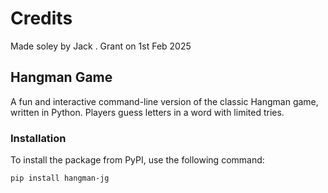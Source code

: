 # Credits

Made soley by Jack . Grant on 1st Feb 2025

## Hangman Game

A fun and interactive command-line version of the classic Hangman game, written in Python. Players guess letters in a word with limited tries.

### Installation

To install the package from PyPI, use the following command:

```bash
pip install hangman-jg